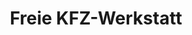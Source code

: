 ---
title: "Freie KFZ-Werkstatt"
url: /rosenthal-bielatal/freie-kfz-werkstatt/
shop: Autowerkstatt
---